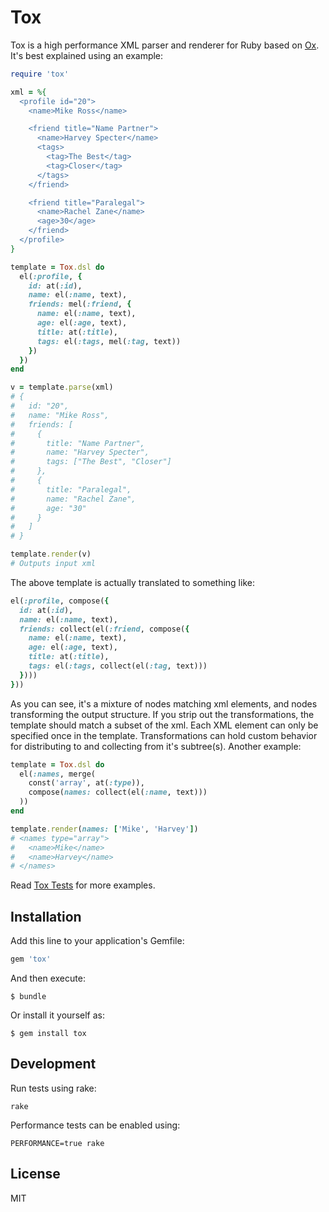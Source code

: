 # Tox

Tox is a high performance XML parser and renderer for Ruby based on [Ox](https://github.com/ohler55/ox). It's best explained using an example:

```ruby
require 'tox'

xml = %{
  <profile id="20">
    <name>Mike Ross</name>

    <friend title="Name Partner">
      <name>Harvey Specter</name>
      <tags>
        <tag>The Best</tag>
        <tag>Closer</tag>
      </tags>
    </friend>

    <friend title="Paralegal">
      <name>Rachel Zane</name>
      <age>30</age>
    </friend>
  </profile>
}

template = Tox.dsl do
  el(:profile, {
    id: at(:id),
    name: el(:name, text),
    friends: mel(:friend, {
      name: el(:name, text),
      age: el(:age, text),
      title: at(:title),
      tags: el(:tags, mel(:tag, text))
    })
  })
end

v = template.parse(xml)
# {
#   id: "20",
#   name: "Mike Ross",
#   friends: [
#     {
#       title: "Name Partner",
#       name: "Harvey Specter",
#       tags: ["The Best", "Closer"]
#     },
#     {
#       title: "Paralegal",
#       name: "Rachel Zane",
#       age: "30"
#     }
#   ]
# }

template.render(v)
# Outputs input xml
```

The above template is actually translated to something like:

```ruby
el(:profile, compose({
  id: at(:id),
  name: el(:name, text),
  friends: collect(el(:friend, compose({
    name: el(:name, text),
    age: el(:age, text),
    title: at(:title),
    tags: el(:tags, collect(el(:tag, text)))
  })))
}))
```

As you can see, it's a mixture of nodes matching xml elements, and nodes transforming the output structure. If you strip out the transformations, the template should match a subset of the xml. Each XML element can only be specified once in the template. Transformations can hold custom behavior for distributing to and collecting from it's subtree(s). Another example:

```ruby
template = Tox.dsl do
  el(:names, merge(
    const('array', at(:type)),
    compose(names: collect(el(:name, text)))
  ))
end

template.render(names: ['Mike', 'Harvey'])
# <names type="array">
#   <name>Mike</name>
#   <name>Harvey</name>
# </names>
```

Read [Tox Tests](https://github.com/piesync/tox/tree/master/test/tox_test.rb) for more examples.

## Installation

Add this line to your application's Gemfile:

```ruby
gem 'tox'
```

And then execute:

    $ bundle

Or install it yourself as:

    $ gem install tox

## Development

Run tests using rake:

```
rake
```

Performance tests can be enabled using:

```
PERFORMANCE=true rake
```

## License

MIT
